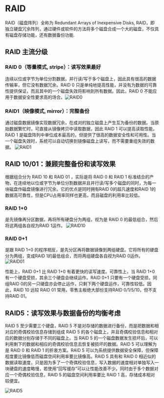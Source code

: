 # RAID
RAID（磁盘阵列）全称为 Redundant Arrays of Inexpensive Disks, RAID，即独立硬盘冗余阵列，通过硬件或软件的方法将多个磁盘合成一个大的磁盘，不仅具有磁盘存储功能，还有数据备份功能.

## RAID 主流分级
### RAID 0（等量模式, stripe）：读写效果最好
连续以位或字节为单位分割数据，并行读/写于多个磁盘上，因此具有很高的数据传输率，但它没有数据冗余。RAID 0 只是单纯地提高性能，并没有为数据的可靠性提供保证，而且其中的一个磁盘失效将影响到所有数据。因此，RAID 0 不能应用于数据安全性要求高的场合。![RAID0](https://upload.wikimedia.org/wikipedia/commons/9/9b/RAID_0.svg)

### RAID1（映像模式, mirror）：完整备份
通过磁盘数据镜像实现数据冗余，在成对的独立磁盘上产生互为备份的数据。当原始数据繁忙时，可直接从镜像拷贝中读取数据，因此 RAID 1 可以提高读取性能。RAID 1 是磁盘阵列中单位成本最高的，但提供了很高的数据安全性和可用性。当一个磁盘失效时，系统可以自动切换到镜像磁盘上读写，而不需要重组失效的数据。
![RAID1](https://upload.wikimedia.org/wikipedia/commons/b/b7/RAID_1.svg)

## RAID 10/01：兼顾完整备份和读写效果
根据组合分为 RAID 10 和 RAID 01 ，实际是将 RAID 0 和 RAID 1 标准结合的产物，在连续地以位或字节为单位分割数据并且并行读/写多个磁盘的同时，为每一块磁盘作磁盘镜像进行冗余。它的优点是同时拥有RAID 0的超凡速度和RAID 1的数据高可靠性，但是CPU占用率同样也更高，而且磁盘的利用率比较低。
### RAID 1+0
是先镜像再分区数据，再将所有硬盘分为两组，视为是 RAID 0 的最低组合，然后将这两组各自视为RAID 1运作。
![RAID10](https://upload.wikimedia.org/wikipedia/commons/b/bb/RAID_10.svg)

### RAID 0+1
是跟 RAID 1+0 的程序相反，是先分区再将数据镜像到两组硬盘。它将所有的硬盘分为两组，变成RAID 1的最低组合，而将两组硬盘各自视为RAID 0运作。
![RAID01](https://upload.wikimedia.org/wikipedia/commons/a/ad/RAID_01.svg)

性能上，RAID 0+1 比 RAID 1+0 有着更快的读写速度。可靠性上，当 RAID 1+0 有一个硬盘受损，其余三个硬盘会继续运作。RAID 0+1 只要有一个硬盘受损，同组RAID 0的另一只硬盘亦会停止运作，只剩下两个硬盘运作，可靠性较低。因此，RAID 10 远较 RAID 01 常用，零售主板绝大部份支持RAID 0/1/5/10，但不支持RAID 01。

## RAID5：读写效果与数据备份的均衡考虑
RAID 5 至少需要三个硬盘，RAID 5 不是对存储的数据进行备份，而是把数据和相对应的奇偶校验信息存储到组成 RAID 5 的各个磁盘上，并且奇偶校验信息和相对应的数据分别存储于不同的磁盘上。当 RAID 5 的一个磁盘数据发生损坏后，可以利用剩下的数据和相应的奇偶校验信息去恢复被损坏的数据。RAID 5 可以理解为是 RAID 0 和 RAID 1 的折衷方案。RAID 5 可以为系统提供数据安全保障，但保障程度要比镜像低而磁盘空间利用率要比镜像高。RAID 5 具有和 RAID 0 相近似的数据读取速度，只是因为多了一个奇偶校验信息，写入数据的速度相对单独写入一块硬盘的速度略慢，若使用“回写缓存”可以让性能改善不少。同时由于多个数据对应一个奇偶校验信息，RAID 5 的磁盘空间利用率要比 RAID 1 高，存储成本相对较便宜。

![RAID5](https://upload.wikimedia.org/wikipedia/commons/6/64/RAID_5.svg)